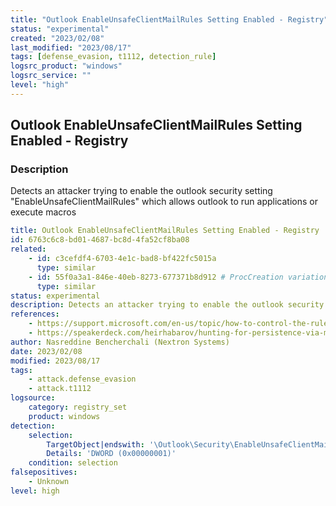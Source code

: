 ```yaml
---
title: "Outlook EnableUnsafeClientMailRules Setting Enabled - Registry"
status: "experimental"
created: "2023/02/08"
last_modified: "2023/08/17"
tags: [defense_evasion, t1112, detection_rule]
logsrc_product: "windows"
logsrc_service: ""
level: "high"
---
```


## Outlook EnableUnsafeClientMailRules Setting Enabled - Registry

### Description

Detects an attacker trying to enable the outlook security setting "EnableUnsafeClientMailRules" which allows outlook to run applications or execute macros

```yml
title: Outlook EnableUnsafeClientMailRules Setting Enabled - Registry
id: 6763c6c8-bd01-4687-bc8d-4fa52cf8ba08
related:
    - id: c3cefdf4-6703-4e1c-bad8-bf422fc5015a
      type: similar
    - id: 55f0a3a1-846e-40eb-8273-677371b8d912 # ProcCreation variation
      type: similar
status: experimental
description: Detects an attacker trying to enable the outlook security setting "EnableUnsafeClientMailRules" which allows outlook to run applications or execute macros
references:
    - https://support.microsoft.com/en-us/topic/how-to-control-the-rule-actions-to-start-an-application-or-run-a-macro-in-outlook-2016-and-outlook-2013-e4964b72-173c-959d-5d7b-ead562979048
    - https://speakerdeck.com/heirhabarov/hunting-for-persistence-via-microsoft-exchange-server-or-outlook?slide=44
author: Nasreddine Bencherchali (Nextron Systems)
date: 2023/02/08
modified: 2023/08/17
tags:
    - attack.defense_evasion
    - attack.t1112
logsource:
    category: registry_set
    product: windows
detection:
    selection:
        TargetObject|endswith: '\Outlook\Security\EnableUnsafeClientMailRules'
        Details: 'DWORD (0x00000001)'
    condition: selection
falsepositives:
    - Unknown
level: high

```
